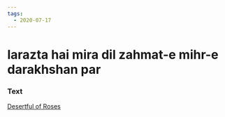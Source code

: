 ```yaml
---
tags:
  - 2020-07-17
---
```

# larazta hai mira dil zahmat-e mihr-e darakhshan par

### Text
[Desertful of Roses](http://www.columbia.edu/itc/mealac/pritchett/00ghalib/061/index_061.html)

